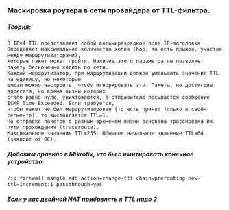 ###  Маскировка роутера в сети провайдера от TTL-фильтра.  
##### Теория:  
```
В IPv4 TTL представляет собой восьмиразрядное поле IP-заголовка.
Определяет максимальное количество хопов (hop, то есть прыжок, участок между маршрутизаторами), 
которые пакет может пройти. Наличие этого параметра не позволяет пакету бесконечно ходить по сети. 
Каждый маршрутизатор, при маршрутизации должен уменьшать значение TTL на единицу, но некоторые 
шлюзы можно настроить, чтобы игнорировать это. Пакеты, не достигшие адресата, но время жизни которых 
стало равно нулю, уничтожаются, а отправителю посылается сообщение ICMP Time Exceeded. Если требуется, 
чтобы пакет не был маршрутизирован (то есть принят только в своём сегменте), то выставляется TTL=1. 
На отправке пакетов с разным временем жизни основана трассировка их пути прохождения (traceroute). 
Максимальное значение TTL=255. Обычное начальное значение TTL=64 (зависит от ОС).
```

##### Добавим правило в Mikrotik,  что бы с имитировать конечное устройство:  
```/ip firewall mangle add action=change-ttl chain=prerouting new-ttl=increment:1 passthrough=yes```

##### Если у вас двойной NAT прибавлять к TTL надо 2  
